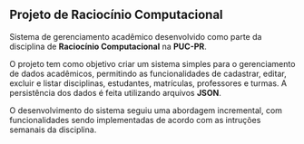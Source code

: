 ## **Projeto de Raciocínio Computacional**

Sistema de gerenciamento acadêmico desenvolvido como parte da disciplina de **Raciocínio Computacional** na **PUC-PR**.

O projeto tem como objetivo criar um sistema simples para o gerenciamento de dados acadêmicos, permitindo as funcionalidades de cadastrar, editar, excluir e listar disciplinas, estudantes, matrículas, professores e turmas. A persistência dos dados é feita utilizando arquivos **JSON**.

O desenvolvimento do sistema seguiu uma abordagem incremental, com funcionalidades sendo implementadas de acordo com as intruções semanais da disciplina.
